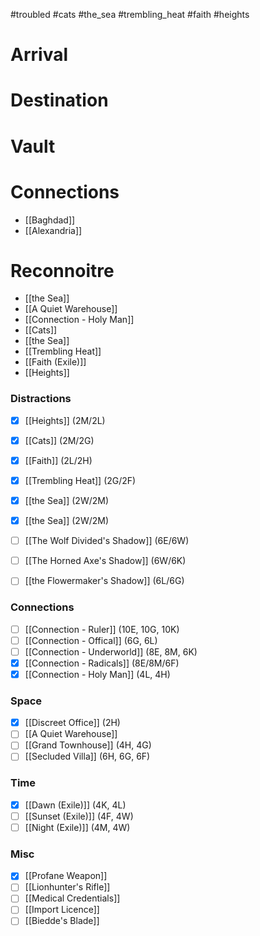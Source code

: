 > 
#troubled #cats #the_sea #trembling_heat #faith #heights

# Arrival
> 
# Destination
> 
# Vault

# Connections
- [[Baghdad]]
- [[Alexandria]]
# Reconnoitre
- [[the Sea]]
- [[A Quiet Warehouse]]
- [[Connection - Holy Man]]
- [[Cats]]
- [[the Sea]]
- [[Trembling Heat]]
- [[Faith (Exile)]]
- [[Heights]]

### Distractions
- [x] [[Heights]] (2M/2L)
- [x] [[Cats]] (2M/2G)
- [x] [[Faith]] (2L/2H)

- [x] [[Trembling Heat]] (2G/2F)
- [x] [[the Sea]] (2W/2M)
- [x] [[the Sea]] (2W/2M)

- [ ] [[The Wolf Divided's Shadow]] (6E/6W)
- [ ] [[The Horned Axe's Shadow]] (6W/6K)
- [ ] [[the Flowermaker's Shadow]] (6L/6G)
### Connections
- [ ] [[Connection - Ruler]] (10E, 10G, 10K)
- [ ] [[Connection - Offical]] (6G, 6L)
- [ ] [[Connection - Underworld]] (8E, 8M, 6K)
- [x] [[Connection - Radicals]] (8E/8M/6F)
- [x] [[Connection - Holy Man]] (4L, 4H)
### Space
- [x] [[Discreet Office]] (2H)
- [ ] [[A Quiet Warehouse]]
- [ ] [[Grand Townhouse]] (4H, 4G)
- [ ] [[Secluded Villa]] (6H, 6G, 6F)
### Time
- [x] [[Dawn (Exile)]] (4K, 4L)
- [ ] [[Sunset (Exile)]] (4F, 4W)
- [ ] [[Night (Exile)]] (4M, 4W)
### Misc
- [x] [[Profane Weapon]]
- [ ] [[Lionhunter's Rifle]]
- [ ] [[Medical Credentials]]
- [ ] [[Import Licence]]
- [ ] [[Biedde's Blade]]